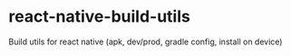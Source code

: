 # react-native-build-utils
Build utils for react native (apk, dev/prod, gradle config, install on device)

